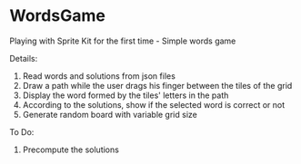 WordsGame
=========

Playing with Sprite Kit for the first time - Simple words game

Details:

1. Read words and solutions from json files
2. Draw a path while the user drags his finger between the tiles of the grid
3. Display the word formed by the tiles' letters in the path
4. According to the solutions, show if the selected word is correct or not
5. Generate random board with variable grid size

To Do:

1. Precompute the solutions
